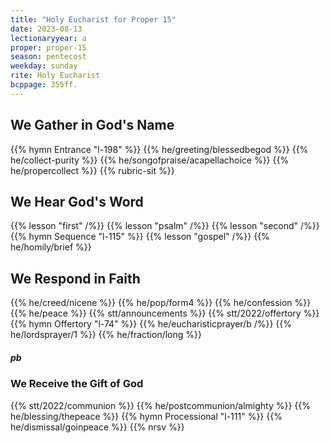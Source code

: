 ```yaml
---
title: "Holy Eucharist for Proper 15"
date: 2023-08-13
lectionaryyear: a
proper: proper-15
season: pentecost
weekday: sunday
rite: Holy Eucharist
bcppage: 355ff.
---
```


## We Gather in God's Name
{{% hymn Entrance "l-198" %}}
{{% he/greeting/blessedbegod %}}
{{% he/collect-purity %}}
{{% he/songofpraise/acapellachoice %}}
{{% he/propercollect %}}
{{% rubric-sit %}}

## We Hear God's Word
{{% lesson "first" /%}}
{{% lesson "psalm" /%}}
{{% lesson "second" /%}}
{{% hymn Sequence "l-115" %}}
{{% lesson "gospel" /%}}
{{% he/homily/brief %}}

## We Respond in Faith
{{% he/creed/nicene %}}
{{% he/pop/form4 %}}
{{% he/confession %}}
{{% he/peace %}}
{{% stt/announcements %}}
{{% stt/2022/offertory %}}
{{% hymn Offertory "l-74" %}}
{{% he/eucharisticprayer/b /%}}
{{% he/lordsprayer/1 %}}
{{% he/fraction/long %}}

##### pb
### We Receive the Gift of God
{{% stt/2022/communion %}}
{{% he/postcommunion/almighty %}}
{{% he/blessing/thepeace %}}
{{% hymn Processional "l-111" %}}
{{% he/dismissal/goinpeace %}}
{{% nrsv %}}


